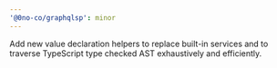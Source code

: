 ```yaml
---
'@0no-co/graphqlsp': minor
---
```


Add new value declaration helpers to replace built-in services and to traverse TypeScript type checked AST exhaustively and efficiently.
